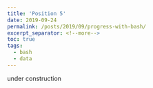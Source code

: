 ```yaml
---
title: 'Position 5'
date: 2019-09-24
permalink: /posts/2019/09/progress-with-bash/
excerpt_separator: <!--more-->
toc: true
tags:
  - bash
  - data
---
```


under construction
<!--more-->
